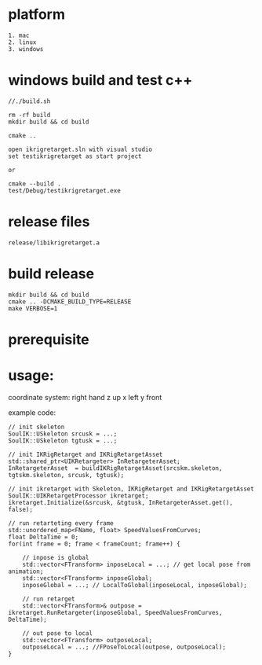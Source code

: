 
# platform

    1. mac 
    2. linux
    3. windows

# windows build and test c++

    //./build.sh 

    rm -rf build
    mkdir build && cd build

    cmake ..
    
    open ikrigretarget.sln with visual studio
    set testikrigretarget as start project
    
    or
    
    cmake --build .
    test/Debug/testikrigretarget.exe

# release files

    release/libikrigretarget.a

# build release
    
    mkdir build && cd build
    cmake .. -DCMAKE_BUILD_TYPE=RELEASE
    make VERBOSE=1

# prerequisite

# usage:

coordinate system: 
    right hand
    z up
    x left
    y front

example code:


    // init skeleton
    SoulIK::USkeleton srcusk = ...;
    SoulIK::USkeleton tgtusk = ...;

    // init IKRigRetarget and IKRigRetargetAsset
    std::shared_ptr<UIKRetargeter> InRetargeterAsset;
    InRetargeterAsset  = buildIKRigRetargetAsset(srcskm.skeleton, tgtskm.skeleton, srcusk, tgtusk);

    // init ikretarget with Skeleton, IKRigRetarget and IKRigRetargetAsset
    SoulIK::UIKRetargetProcessor ikretarget;
    ikretarget.Initialize(&srcusk, &tgtusk, InRetargeterAsset.get(), false);

    // run retarteting every frame
    std::unordered_map<FName, float> SpeedValuesFromCurves;
    float DeltaTime = 0;
    for(int frame = 0; frame < frameCount; frame++) {

        // inpose is global
        std::vector<FTransform> inposeLocal = ...; // get local pose from animation;
        std::vector<FTransform> inposeGlobal;
        inposeGlobal = ...; // LocalToGlobal(inposeLocal, inposeGlobal);

        // run retarget
        std::vector<FTransform>& outpose = ikretarget.RunRetargeter(inposeGlobal, SpeedValuesFromCurves, DeltaTime);

        // out pose to local
        std::vector<FTransform> outposeLocal;
        outposeLocal = ...; //FPoseToLocal(outpose, outposeLocal);
    }